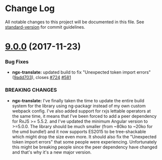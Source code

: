 # Change Log

All notable changes to this project will be documented in this file. See [standard-version](https://github.com/conventional-changelog/standard-version) for commit guidelines.

<a name="9.0.0"></a>
# [9.0.0](https://github.com/ngx-translate/core/compare/v8.0.0...v9.0.0) (2017-11-23)


### Bug Fixes

* **ngx-translate:** updated build to fix "Unexpected token import errors" ([9add703](https://github.com/ngx-translate/core/commit/9add703)), closes [#724](https://github.com/ngx-translate/core/issues/724) [#581](https://github.com/ngx-translate/core/issues/581)


### BREAKING CHANGES

* **ngx-translate:** I've finally taken the time to update the entire build system for the library using ng-packagr instead of my own custom webpack config.
I've also added support for rxjs lettable operators at the same time, it means that I've been forced to add a peer dependency for RxJS >= 5.5.2. and I've updated the minimum Angular version to >=5.0.0.
The library should be much smaller (from ~80ko to ~20ko for the umd bundle!) and it now supports ES2015 to be tree-shackable which might drop the size even more. 
It should also fix the "Unexpected token import errors" that some people were experiencing.
Unfortunately this might be breaking people since the peer dependency have changed and that's why it's a new major version.
